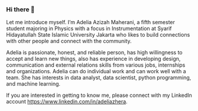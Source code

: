 ### Hi there 👋
Let me introduce myself. I’m Adelia Azizah Maherani, a fifth semester student majoring in Physics with a focus in Instrumentation at Syarif Hidayatullah State Islamic University Jakarta who likes to build connections with other people and connect with the community.

Adelia is passionate, honest, and reliable person, has high willingness to accept and learn new things, also has experience in developing design, communication and external relations skills from various jobs, internships and organizations. Adelia can do individual work and can work well with a team. She has interests in data analyst, data scientist, python programming, and machine learning.

If you are interested in getting to know me, please connect with my LinkedIn account https://www.linkedin.com/in/adeliazhera.
